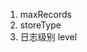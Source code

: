 <!--
 * @Author: tackchen
 * @Date: 2022-07-24 15:49:33
 * @Description: Coding something
-->

1. maxRecords
2. storeType
3. 日志级别 level